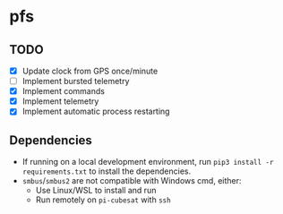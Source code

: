 # pfs

## TODO
- [x] Update clock from GPS once/minute
- [ ] Implement bursted telemetry
- [x] Implement commands
- [x] Implement telemetry
- [x] Implement automatic process restarting

## Dependencies
* If running on a local development environment, run ```pip3 install -r requirements.txt``` to install the dependencies.
* `smbus`/`smbus2` are not compatible with Windows cmd, either:
    * Use Linux/WSL to install and run
    * Run remotely on `pi-cubesat` with `ssh`